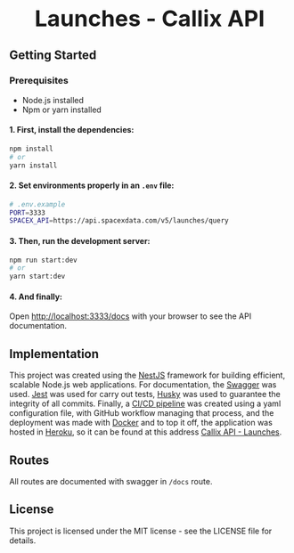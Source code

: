 <h1 style="font-size: 40px; text-align: center;">Launches - Callix API</h1>

## Getting Started

### Prerequisites

- Node.js installed
- Npm or yarn installed

#### 1. First, install the dependencies:

```bash
npm install
# or
yarn install
```

#### 2. Set environments properly in an `.env` file:

```sh
# .env.example
PORT=3333
SPACEX_API=https://api.spacexdata.com/v5/launches/query
```

#### 3. Then, run the development server:

```bash
npm run start:dev
# or
yarn start:dev
```

#### 4. And finally:

Open [http://localhost:3333/docs](http://localhost:3333/docs) with your browser to see the API documentation.

## Implementation

This project was created using the [NestJS](https://docs.nestjs.com/) framework for building efficient, scalable Node.js web applications. For documentation, the [Swagger](https://docs.nestjs.com/openapi/introduction) was used. [Jest](https://jestjs.io/docs/getting-started) was used for carry out tests, [Husky](https://typicode.github.io/husky/) was used to guarantee the integrity of all commits. Finally, a [CI/CD pipeline](https://github.com/develowl/callix-api/actions) was created using a yaml configuration file, with GitHub workflow managing that process, and the deployment was made with [Docker](https://docker.com) and to top it off, the application was hosted in [Heroku](https://heroku.com), so it can be found at this address [Callix API - Launches](https://callix-api-799d885cf5e5.herokuapp.com/docs).

## Routes

All routes are documented with swagger in `/docs` route.

## License

This project is licensed under the MIT license - see the LICENSE file for details.